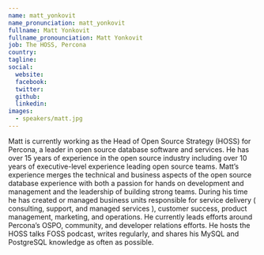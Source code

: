 ```yaml
---
name: matt_yonkovit
name_pronunciation: matt_yonkovit
fullname: Matt Yonkovit
fullname_pronounciation: Matt Yonkovit
job: The HOSS, Percona
country: 
tagline: 
social:
  website: 
  facebook:
  twitter:
  github: 
  linkedin: 
images:
  - speakers/matt.jpg
---
```


Matt is currently working as the Head of Open Source Strategy (HOSS) for Percona, a leader in open source database software and services.  He has over 15 years of experience in the open source industry including over 10 years of executive-level experience leading open source teams.  Matt’s experience merges the technical and business aspects of the open source database experience with both a passion for hands on development and management and the leadership of building strong teams.  During his time he has created or managed business units responsible for service delivery ( consulting, support, and managed services ), customer success, product management, marketing, and operations.  He currently leads efforts around Percona’s OSPO, community, and developer relations efforts.  He hosts the HOSS talks FOSS podcast, writes regularly, and shares his MySQL and PostgreSQL knowledge as often as possible.
